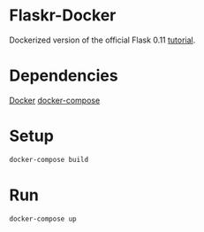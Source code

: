# Flaskr-Docker
Dockerized version of the official Flask 0.11 [tutorial](http://flask.pocoo.org/docs/0.11/tutorial/).

# Dependencies
[Docker](https://www.docker.com/)
[docker-compose](https://docs.docker.com/compose/)

# Setup
```bash
docker-compose build
```

# Run
```bash
docker-compose up
```
